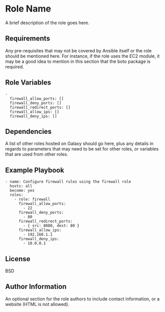 Role Name
=========

A brief description of the role goes here.

Requirements
------------

Any pre-requisites that may not be covered by Ansible itself or the role should be mentioned here. For instance, if the role uses the EC2 module, it may be a good idea to mention in this section that the boto package is required.

Role Variables
--------------

    - 
      firewall_allow_ports: []
      firewall_deny_ports: []
      firewall_redirect_ports: []
      firewall_allow_ips: []
      firewall_deny_ips: []

Dependencies
------------

A list of other roles hosted on Galaxy should go here, plus any details in regards to parameters that may need to be set for other roles, or variables that are used from other roles.

Example Playbook
----------------

    - name: Configure firewall rules using the firewall role
      hosts: all
      become: yes
      roles:
        - role: firewall
          firewall_allow_ports:
            - 22
          firewall_deny_ports:
            - 80
          firewall_redirect_ports:
            - { src: 8080, dest: 80 }
          firewall_allow_ips:
            - 192.168.1.1
          firewall_deny_ips:
            - 10.0.0.1

License
-------

BSD

Author Information
------------------

An optional section for the role authors to include contact information, or a website (HTML is not allowed).
